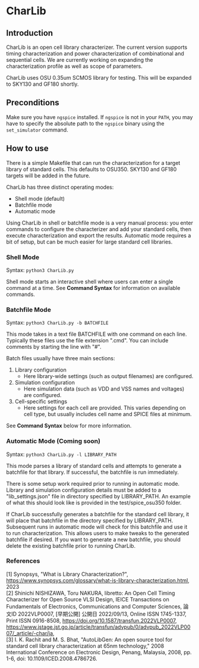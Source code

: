 # CharLib

## Introduction
CharLib is an open cell library characterizer. The current version supports timing characterization and power characterization of combinational and sequential cells. We are currently working on expanding the characterization profile as well as scope of parameters.

CharLib uses OSU 0.35um SCMOS library for testing. This will be expanded to SKY130 and GF180 shortly.

## Preconditions
Make sure you have `ngspice` installed. If `ngspice` is not in your `PATH`, you may have to specify the absolute path to the `ngspice` binary using the `set_simulator` command. 

## How to use
There is a simple Makefile that can run the characterization for a target library of standard cells. This defaults to OSU350. SKY130 and GF180 targets will be added in the future. 

CharLib has three distinct operating modes:

* Shell mode (default)
* Batchfile mode
* Automatic mode

Using CharLib in shell or batchfile mode is a very manual process: you enter commands to configure the characterizer and add your standard cells, then execute characterization and export the results. Automatic mode requires a bit of setup, but can be much easier for large standard cell libraries.


### Shell Mode
Syntax: `python3 CharLib.py`

Shell mode starts an interactive shell where users can enter a single command at a time. See **Command Syntax** for information on available commands.


### Batchfile Mode
Syntax: `python3 CharLib.py -b BATCHFILE`

This mode takes in a text file BATCHFILE with one command on each line. Typically these files use the file extension ".cmd". You can include comments by starting the line with "#". 

Batch files usually have three main sections: 

1. Library configuration
    - Here library-wide settings (such as output filenames) are configured. 
2. Simulation configuration
    - Here simulation data (such as VDD and VSS names and voltages) are configured.
3. Cell-specific settings
    - Here settings for each cell are provided. This varies depending on cell type, but usually includes cell name and SPICE files at minimum.

See **Command Syntax** below for more information.


### Automatic Mode (Coming soon)
Syntax: `python3 CharLib.py -l LIBRARY_PATH`

This mode parses a library of standard cells and attempts to generate a batchfile for that library. If successful, the batchfile is run immediately.

There is some setup work required prior to running in automatic mode. Library and simulation configuration details must be added to a "lib_settings.json" file in directory specified by LIBRARY_PATH. An example of what this should look like is provided in the test/spice_osu350 folder. 

If CharLib successfully generates a batchfile for the standard cell library, it will place that batchfile in the directory specified by LIBRARY_PATH. Subsequent runs in automatic mode will check for this batchfile and use it to run characterization. This allows users to make tweaks to the generated batchfile if desired. If you want to generate a new batchfile, you should delete the existing batchfile prior to running CharLib. 

### References
[1] Synopsys, "What is Library Characterization?", https://www.synopsys.com/glossary/what-is-library-characterization.html, 2023 <br>
[2] Shinichi NISHIZAWA, Toru NAKURA, libretto: An Open Cell Timing Characterizer for Open Source VLSI Design, IEICE Transactions on Fundamentals of Electronics, Communications and Computer Sciences, 論文ID 2022VLP0007, [早期公開] 公開日 2022/09/13, Online ISSN 1745-1337, Print ISSN 0916-8508, https://doi.org/10.1587/transfun.2022VLP0007, https://www.jstage.jst.go.jp/article/transfun/advpub/0/advpub_2022VLP0007/_article/-char/ja, <br>
[3] I. K. Rachit and M. S. Bhat, "AutoLibGen: An open source tool for standard cell library characterization at 65nm technology," 2008 International Conference on Electronic Design, Penang, Malaysia, 2008, pp. 1-6, doi: 10.1109/ICED.2008.4786726. <br>



